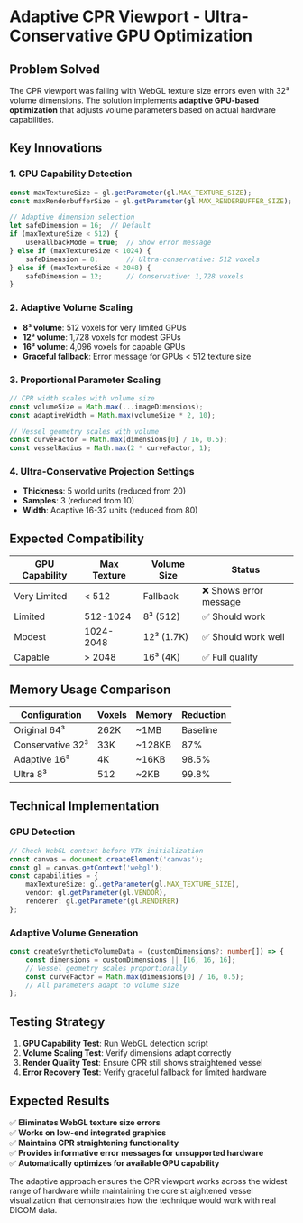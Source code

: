 # Adaptive CPR Viewport - Ultra-Conservative GPU Optimization

## Problem Solved
The CPR viewport was failing with WebGL texture size errors even with 32³ volume dimensions. The solution implements **adaptive GPU-based optimization** that adjusts volume parameters based on actual hardware capabilities.

## Key Innovations

### 1. GPU Capability Detection
```typescript
const maxTextureSize = gl.getParameter(gl.MAX_TEXTURE_SIZE);
const maxRenderbufferSize = gl.getParameter(gl.MAX_RENDERBUFFER_SIZE);

// Adaptive dimension selection
let safeDimension = 16;  // Default
if (maxTextureSize < 512) {
    useFallbackMode = true;  // Show error message
} else if (maxTextureSize < 1024) {
    safeDimension = 8;       // Ultra-conservative: 512 voxels
} else if (maxTextureSize < 2048) {
    safeDimension = 12;      // Conservative: 1,728 voxels
}
```

### 2. Adaptive Volume Scaling
- **8³ volume**: 512 voxels for very limited GPUs
- **12³ volume**: 1,728 voxels for modest GPUs  
- **16³ volume**: 4,096 voxels for capable GPUs
- **Graceful fallback**: Error message for GPUs < 512 texture size

### 3. Proportional Parameter Scaling
```typescript
// CPR width scales with volume size
const volumeSize = Math.max(...imageDimensions);
const adaptiveWidth = Math.max(volumeSize * 2, 10);

// Vessel geometry scales with volume
const curveFactor = Math.max(dimensions[0] / 16, 0.5);
const vesselRadius = Math.max(2 * curveFactor, 1);
```

### 4. Ultra-Conservative Projection Settings
- **Thickness**: 5 world units (reduced from 20)
- **Samples**: 3 (reduced from 10)
- **Width**: Adaptive 16-32 units (reduced from 80)

## Expected Compatibility

| GPU Capability | Max Texture | Volume Size | Status |
|---------------|-------------|-------------|---------|
| Very Limited  | < 512       | Fallback    | ❌ Shows error message |
| Limited       | 512-1024    | 8³ (512)    | ✅ Should work |
| Modest        | 1024-2048   | 12³ (1.7K)  | ✅ Should work well |
| Capable       | > 2048      | 16³ (4K)    | ✅ Full quality |

## Memory Usage Comparison

| Configuration | Voxels | Memory | Reduction |
|--------------|--------|--------|-----------|
| Original 64³ | 262K   | ~1MB   | Baseline |
| Conservative 32³ | 33K | ~128KB | 87% |
| Adaptive 16³ | 4K     | ~16KB  | 98.5% |
| Ultra 8³     | 512    | ~2KB   | 99.8% |

## Technical Implementation

### GPU Detection
```typescript
// Check WebGL context before VTK initialization
const canvas = document.createElement('canvas');
const gl = canvas.getContext('webgl');
const capabilities = {
    maxTextureSize: gl.getParameter(gl.MAX_TEXTURE_SIZE),
    vendor: gl.getParameter(gl.VENDOR),
    renderer: gl.getParameter(gl.RENDERER)
};
```

### Adaptive Volume Generation
```typescript
const createSyntheticVolumeData = (customDimensions?: number[]) => {
    const dimensions = customDimensions || [16, 16, 16];
    // Vessel geometry scales proportionally
    const curveFactor = Math.max(dimensions[0] / 16, 0.5);
    // All parameters adapt to volume size
};
```

## Testing Strategy

1. **GPU Capability Test**: Run WebGL detection script
2. **Volume Scaling Test**: Verify dimensions adapt correctly
3. **Render Quality Test**: Ensure CPR still shows straightened vessel
4. **Error Recovery Test**: Verify graceful fallback for limited hardware

## Expected Results

✅ **Eliminates WebGL texture size errors**  
✅ **Works on low-end integrated graphics**  
✅ **Maintains CPR straightening functionality**  
✅ **Provides informative error messages for unsupported hardware**  
✅ **Automatically optimizes for available GPU capability**

The adaptive approach ensures the CPR viewport works across the widest range of hardware while maintaining the core straightened vessel visualization that demonstrates how the technique would work with real DICOM data.